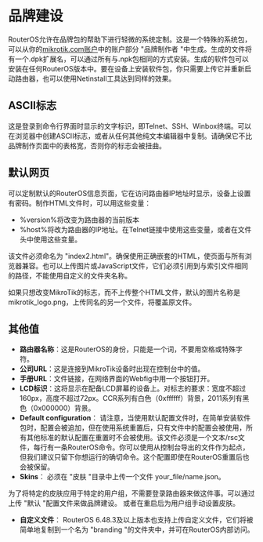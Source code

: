 # 品牌建设

RouterOS允许在品牌包的帮助下进行轻微的系统定制。这是一个特殊的系统包，可以从你的[mikrotik.com账户](https://mikrotik.com/client/)中的账户部分 "品牌制作者 "中生成。生成的文件将有一个.dpk扩展名，可以通过所有与.npk包相同的方式安装。生成的软件包可以安装在任何RouterOS版本中。要在设备上安装软件包，你只需要上传它并重新启动路由器，也可以使用Netinstall工具达到同样的效果。

## ASCII标志

这是登录到命令行界面时显示的文字标识，即Telnet、SSH、Winbox终端。可以在浏览器中创建ASCII标志，或者从任何其他纯文本编辑器中复制。请确保它不比品牌制作页面中的表格宽，否则你的标志会被扭曲。

## 默认网页

可以定制默认的RouterOS信息页面，它在访问路由器IP地址时显示，设备上设置有密码。制作HTML文件时，可以用这些变量：

- %version%将改变为路由器的当前版本
- %host%将改为路由器的IP地址。在Telnet链接中使用这些变量，或者在文件头中使用这些变量。

该文件必须命名为 "index2.html"。确保使用正确嵌套的HTML，使页面与所有浏览器兼容。也可以上传图片或JavaScript文件，它们必须引用到与索引文件相同的路径，不能使用自定义的文件夹名称。

如果只想改变MikroTik的标志，而不上传整个HTML文件，默认的图片名称是mikrotik\_logo.png，上传同名的另一个文件，将覆盖原文件。

## 其他值

- **路由器名称**：这是RouterOS的身份，只能是一个词，不要用空格或特殊字符。
- **公司URL**：这是连接到MikroTik设备时出现在控制台中的值。
- **手册URL**：文件链接，在网络界面的Webfig中用一个按钮打开。
- **LCD标识**：这将显示在配备LCD屏幕的设备上。对标志的要求：宽度不超过160px，高度不超过72px。CCR系列有白色（0xffffff）背景，2011系列有黑色（0x000000）背景。
- **Default configuration**： 请注意，当使用默认配置文件时，在简单安装软件包时，配置会被追加，但在使用系统重置后，只有文件中的配置会被使用，所有其他标准的默认配置在重置时不会被使用。该文件必须是一个文本/rsc文件，每行有一条RouterOS命令。你可以使用从控制台导出的文件作为起点，但我们建议只留下你想运行的确切命令。这个配置即使在RouterOS重置后也会被保留。
- **Skins**： 必须在 "皮肤 "目录中上传一个文件 your_file/name.json。 

为了将特定的皮肤应用于特定的用户组，不需要登录路由器来做这件事。可以通过上传 "默认 "配置文件来做品牌建设。 
或者在重启后为用户组手动设置皮肤。

- **自定义文件**： RouterOS 6.48.3及以上版本也支持上传自定义文件，它们将被简单地复制到一个名为 "branding "的文件夹中，并可在RouterOS内部访问。